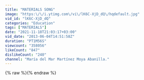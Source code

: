 ```yaml
---
title: "MATERIALS SONG"
image: "https:\/\/i.ytimg.com\/vi\/lK6C-XjD_dQ\/hqdefault.jpg"
vid_id: "lK6C-XjD_dQ"
categories: "Education"
tags: ["MATERIALS"]
date: "2021-11-18T21:03:17+03:00"
vid_date: "2013-06-04T14:51:58Z"
duration: "PT1M56S"
viewcount: "358056"
likeCount: "847"
dislikeCount: "240"
channel: "María del Mar Martínez Moya Abanilla."
---
```

{% raw %}{% endraw %}
